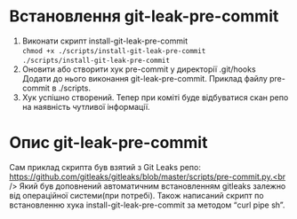 # Встановлення git-leak-pre-commit
1. Виконати скрипт install-git-leak-pre-commit<br />
`chmod +x ./scripts/install-git-leak-pre-commit`<br />
`./scripts/install-git-leak-pre-commit`
2. Оновити або створити хук pre-commit у директорії .git/hooks<br /> 
Додати до нього виконання git-leak-pre-commit. Приклад файлу pre-commit в ./scripts.
3. Хук успішно створений. Тепер при коміті буде відбуватися скан репо на наявність чутливої інформації.

# Опис git-leak-pre-commit
Сам приклад скрипта був взятий з Git Leaks репо: https://github.com/gitleaks/gitleaks/blob/master/scripts/pre-commit.py.<br />
Який був доповнений автоматичним встановленням gitleaks залежно від операційної системи(при потребі).
Також написаний скрипт по встановленню хука install-git-leak-pre-commit за методом “curl pipe sh”.
